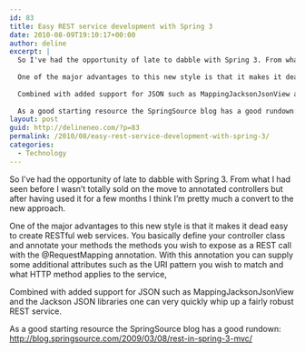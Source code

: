 ```yaml
---
id: 83
title: Easy REST service development with Spring 3
date: 2010-08-09T19:10:17+00:00
author: deline
excerpt: |
  So I've had the opportunity of late to dabble with Spring 3. From what I had seen before I wasn't totally sold on the move to annotated controllers but after having used it for a few months I think I'm pretty much a convert to the new approach.
  
  One of the major advantages to this new style is that it makes it dead easy to create RESTful web services. You basically define your controller class and annotate your methods the methods you wish to expose as a REST call with the @RequestMapping annotation. With this annotation you can supply some additional attributes such as the URI pattern you wish to match and what HTTP method applies to the service,
  
  Combined with added support for JSON such as MappingJacksonJsonView and the Jackson JSON libraries one can very quickly whip up a fairly robust REST service.
  
  As a good starting resource the SpringSource blog has a good rundown: http://blog.springsource.com/2009/03/08/rest-in-spring-3-mvc/
layout: post
guid: http://delineneo.com/?p=83
permalink: /2010/08/easy-rest-service-development-with-spring-3/
categories:
  - Technology
---
```

So I&#8217;ve had the opportunity of late to dabble with Spring 3. From what I had seen before I wasn&#8217;t totally sold on the move to annotated controllers but after having used it for a few months I think I&#8217;m pretty much a convert to the new approach.

One of the major advantages to this new style is that it makes it dead easy to create RESTful web services. You basically define your controller class and annotate your methods the methods you wish to expose as a REST call with the @RequestMapping annotation. With this annotation you can supply some additional attributes such as the URI pattern you wish to match and what HTTP method applies to the service,

Combined with added support for JSON such as MappingJacksonJsonView and the Jackson JSON libraries one can very quickly whip up a fairly robust REST service.

As a good starting resource the SpringSource blog has a good rundown: http://blog.springsource.com/2009/03/08/rest-in-spring-3-mvc/